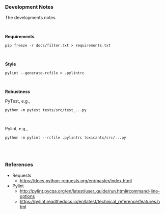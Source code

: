 
<br>
<br>

### Development Notes

The developments notes.

<br>

**Requirements**

```shell
pip freeze -r docs/filter.txt > requirements.txt
```

<br>

**Style**

```shell
pylint --generate-rcfile > .pylintrc
```

<br>

**Robustness**

PyTest, e.g.,

```shell
python -m pytest tests/src/test_...py 
```

<br>

Pylint, e.g.,

```shell
python -m pylint --rcfile .pylintrc toxicants/src/...py
```

<br>
<br>

### References

* Requests
  * https://docs.python-requests.org/en/master/index.html
* Pylint    
  * http://pylint.pycqa.org/en/latest/user_guide/run.html#command-line-options
  * https://pylint.readthedocs.io/en/latest/technical_reference/features.html

<br>
<br>
<br>
<br>
